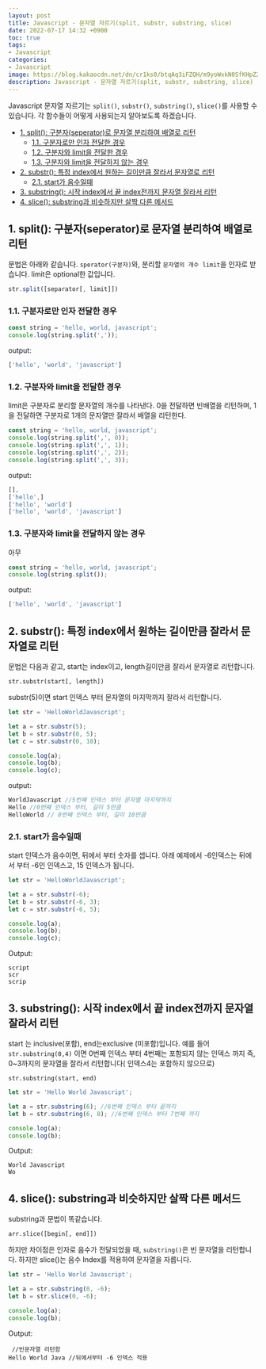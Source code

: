 ```yaml
---
layout: post
title: Javascript - 문자열 자르기(split, substr, substring, slice)
date: 2022-07-17 14:32 +0900
toc: true
tags:
- Javascript
categories:
- Javascript
image: https://blog.kakaocdn.net/dn/cr1ks0/btqAq3iFZQH/m9yoWxkN0SfKHpZ2MnfyKk/img.png
description: Javascript - 문자열 자르기(split, substr, substring, slice)
---
```


Javascript 문자열 자르기는 `split()`, `substr()`, `substring()`, `slice()`를 사용할 수 있습니다.
각 함수들이 어떻게 사용되는지 알아보도록 하겠습니다.

- [1. split(): 구분자(seperator)로 문자열 분리하여 배열로 리턴](#1-split-구분자seperator로-문자열-분리하여-배열로-리턴)
  - [1.1. 구분자로만 인자 전달한 경우](#11-구분자로만-인자-전달한-경우)
  - [1.2. 구분자와 limit을 전달한 경우](#12-구분자와-limit을-전달한-경우)
  - [1.3. 구분자와 limit을 전달하지 않는 경우](#13-구분자와-limit을-전달하지-않는-경우)
- [2. substr(): 특정 index에서 원하는 길이만큼 잘라서 문자열로 리턴](#2-substr-특정-index에서-원하는-길이만큼-잘라서-문자열로-리턴)
  - [2.1. start가 음수일때](#21-start가-음수일때)
- [3. substring(): 시작 index에서 끝 index전까지 문자열 잘라서 리턴](#3-substring-시작-index에서-끝-index전까지-문자열-잘라서-리턴)
- [4. slice(): substring과 비슷하지만 살짝 다른 메서드](#4-slice-substring과-비슷하지만-살짝-다른-메서드)

## 1. split(): 구분자(seperator)로 문자열 분리하여 배열로 리턴

문법은 아래와 같습니다. `sperator(구분자)`와, 분리할 `문자열의 개수 limit`을 인자로 받습니다. limit은 optional한 값입니다.

```js
str.split([separator[, limit]])
```



### 1.1. 구분자로만 인자 전달한 경우

```js
const string = 'hello, world, javascript';
console.log(string.split(','));
```



output:

```js
['hello', 'world', 'javascript']
```



### 1.2. 구분자와 limit을 전달한 경우

limit은 구분자로 분리할 문자열의 개수를 나타낸다. 0을 전달하면 빈배열을 리턴하며, 1을 전달하면 구분자로 1개의 문자열만 잘라서 배열을 리턴한다.

```js
const string = 'hello, world, javascript';
console.log(string.split(',', 0));
console.log(string.split(',', 1));
console.log(string.split(',', 2));
console.log(string.split(',', 3));
```



output: 

```js
[],
['hello',]
['hello', 'world']
['hello', 'world', 'javascript']
```



### 1.3. 구분자와 limit을 전달하지 않는 경우

아무

```js
const string = 'hello, world, javascript';
console.log(string.split());
```

output:

```js
['hello', 'world', 'javascript']
```





## 2. substr(): 특정 index에서 원하는 길이만큼 잘라서 문자열로 리턴

문법은 다음과 같고, start는 index이고, length길이만큼 잘라서 문자열로 리턴합니다.

```
str.substr(start[, length])
```

substr(5)이면 start 인덱스 부터 문자열의 마지막까지 잘라서 리턴합니다. 



```js
let str = 'HelloWorldJavascript';

let a = str.substr(5);
let b = str.substr(0, 5);
let c = str.substr(0, 10);

console.log(a);
console.log(b);
console.log(c);
```

output: 

```js
WorldJavascript //5번째 인덱스 부터 문자열 마지막까지
Hello //0번째 인덱스 부터, 길이 5만큼
HelloWorld // 0번째 인덱스 부터, 길이 10만큼
```



### 2.1. start가 음수일때

start 인덱스가 음수이면, 뒤에서 부터 숫자를 셉니다. 아래 예제에서 -6인덱스는 뒤에서 부터 -6인 인덱스고, 15 인덱스가 됩니다.

```js
let str = 'HelloWorldJavascript';

let a = str.substr(-6);
let b = str.substr(-6, 3);
let c = str.substr(-6, 5);

console.log(a);
console.log(b);
console.log(c);
```



Output: 

```
script
scr
scrip
```



## 3. substring(): 시작 index에서 끝 index전까지 문자열 잘라서 리턴

start 는 inclusive(포함), end는exclusive (미포함)입니다. 예를 들어 `str.substring(0,4)` 이면 0번째 인덱스 부터 4번째는 포함되지 않는 인덱스 까지 즉, 0~3까지의 문자열을 잘라서 리턴합니다( 인덱스4는 포함하지 않으므로)

```text
str.substring(start, end)
```



```js
let str = 'Hello World Javascript';

let a = str.substring(6); //6번째 인덱스 부터 끝까지
let b = str.substring(6, 8); //6번째 인덱스 부터 7번째 까지

console.log(a);
console.log(b);
```



Output: 

```
World Javascript
Wo
```





## 4. slice(): substring과 비슷하지만 살짝 다른 메서드

substring과 문법이 똑같습니다.

```
arr.slice([begin[, end]])
```



하지만 차이점은 인자로 음수가 전달되었을 때, `substring()`은 빈 문자열을 리턴합니다. 하지만 slice()는 음수 Index를 적용하여 문자열을 자릅니다.

```js
let str = 'Hello World Javascript';

let a = str.substring(0, -6);
let b = str.slice(0, -6);

console.log(a);
console.log(b);
```

Output: 

```
 //빈문자열 리턴함
Hello World Java //뒤에서부터 -6 인덱스 적용
```

